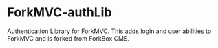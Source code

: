 # ForkMVC-authLib
Authentication Library for ForkMVC. This adds login and user abilities to ForkMVC and is forked from ForkBox CMS.
